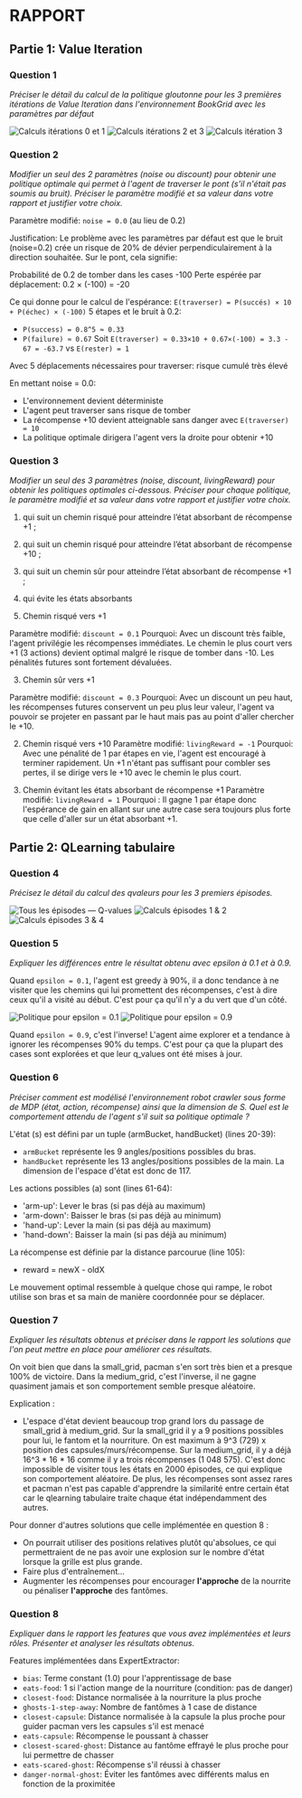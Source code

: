 # RAPPORT

## Partie 1: Value Iteration

### Question 1 
*Préciser le détail du calcul de la politique gloutonne pour les 3 premières itérations de Value Iteration dans l'environnement BookGrid avec les paramètres par défaut*

![Calculs itérations 0 et 1](./screenshots/iteration-0-1.png)
![Calculs itérations 2 et 3](./screenshots/iteration-2-3.png)
![Calculs itération 3](./screenshots/iteration-3.png)

### Question 2
*Modifier un seul des 2 paramètres (noise ou discount) pour obtenir une politique optimale qui permet à l'agent de traverser le pont (s'il n'était pas soumis au bruit). Préciser le paramètre modifié et sa valeur dans votre rapport et justifier votre choix.*

Paramètre modifié: `noise = 0.0` (au lieu de 0.2)

Justification:
Le problème avec les paramètres par défaut est que le bruit (noise=0.2) crée un risque de 20% de dévier perpendiculairement à la direction souhaitée. Sur le pont, cela signifie:

Probabilité de 0.2 de tomber dans les cases -100
Perte espérée par déplacement: 0.2 × (-100) = -20

Ce qui donne pour le calcul de l'espérance:
`E(traverser) = P(succés) × 10 + P(échec) × (-100)`
5 étapes et le bruit à 0.2:
 - `P(success) = 0.8^5 ≈ 0.33`
 - `P(failure) ≈ 0.67`
Soit `E(traverser) ≈ 0.33×10 + 0.67×(-100) = 3.3 - 67 = -63.7`
vs `E(rester) = 1`

Avec 5 déplacements nécessaires pour traverser: risque cumulé très élevé

En mettant noise = 0.0:

 - L'environnement devient déterministe
 - L'agent peut traverser sans risque de tomber
 - La récompense +10 devient atteignable sans danger avec `E(traverser) = 10`
 - La politique optimale dirigera l'agent vers la droite pour obtenir +10


### Question 3
*Modifier un seul des 3 paramètres (noise, discount, livingReward) pour obtenir les politiques optimales ci-dessous. Préciser pour chaque politique, le paramètre modifié et sa valeur dans votre rapport et justifier votre choix.*

1. qui suit un chemin risqué pour atteindre l’état absorbant de récompense +1 ;
2. qui suit un chemin risqué pour atteindre l’état absorbant de récompense +10 ;
3. qui suit un chemin sûr pour atteindre l’état absorbant de récompense +1 ;
4. qui évite les états absorbants

1. Chemin risqué vers +1

Paramètre modifié: `discount = 0.1`
Pourquoi: Avec un discount très faible, l'agent privilégie les récompenses immédiates. Le chemin le plus court vers +1 (3 actions) devient optimal malgré le risque de tomber dans -10. Les pénalités futures sont fortement dévaluées.

3. Chemin sûr vers +1

Paramètre modifié: `discount = 0.3`
Pourquoi: Avec un discount un peu haut, les récompenses futures conservent un peu plus leur valeur, l'agent va pouvoir se projeter en passant par le haut mais pas au point d'aller chercher le +10.

2. Chemin risqué vers +10
Paramètre modifié: `livingReward = -1`
Pourquoi: Avec une pénalité de 1 par étapes en vie, l'agent est encouragé à terminer rapidement. Un +1 n'étant pas suffisant pour combler ses pertes, il se dirige vers le +10 avec le chemin le plus court. 

4. Chemin évitant les états absorbant de récompense +1
Paramètre modifié: `livingReward = 1`
Pourquoi : Il gagne 1 par étape donc l'espérance de gain en allant sur une autre case sera toujours plus forte que celle d'aller sur un état absorbant +1.

## Partie 2: QLearning tabulaire

### Question 4
*Précisez le détail du calcul des qvaleurs pour les 3 premiers épisodes.*

![Tous les épisodes — Q-values](./screenshots/q4.png)
![Calculs épisodes 1 & 2](./screenshots/episodes-1-2.png)
![Calculs épisodes 3 & 4](./screenshots/episodes-3-4.png)

### Question 5
*Expliquer les différences entre le résultat obtenu avec epsilon à 0.1 et à 0.9.*

Quand `epsilon = 0.1`, l'agent est greedy à 90%, il a donc tendance à ne visiter que les chemins qui lui promettent des récompenses, c'est à dire ceux qu'il a visité au début. C'est pour ça qu'il n'y a du vert que d'un côté. 

![Politique pour epsilon = 0.1](./screenshots/politique-01.png)
![Politique pour epsilon = 0.9](./screenshots/politique-09.png)

Quand `epsilon = 0.9`, c'est l'inverse! L'agent aime explorer et a tendance à ignorer les récompenses 90% du temps. C'est pour ça que la plupart des cases sont explorées et que leur q_values ont été mises à jour. 

### Question 6
*Préciser comment est modélisé l'environnement robot crawler sous forme de MDP (état, action, récompense) ainsi que la dimension de S. Quel est le comportement attendu de l'agent s'il suit sa politique optimale ?*

L'état (s) est défini par un tuple (armBucket, handBucket) (lines 20-39): 
 - `armBucket` représente les 9 angles/positions possibles du bras.
 - `handBucket` représente les 13 angles/positions possibles de la main.
La dimension de l'espace d'état est donc de 117.

Les actions possibles (a) sont (lines 61-64): 
 - 'arm-up': Lever le bras (si pas déjà au maximum)
 - 'arm-down': Baisser le bras (si pas déjà au minimum)
 - 'hand-up': Lever la main (si pas déjà au maximum)
 - 'hand-down': Baisser la main (si pas déjà au minimum)

La récompense est définie par la distance parcourue (line 105):
 - reward = newX - oldX

Le mouvement optimal ressemble à quelque chose qui rampe, le robot utilise son bras et sa main de manière coordonnée pour se déplacer.


### Question 7
*Expliquer les résultats obtenus et préciser dans le rapport les solutions que l'on peut mettre en place pour améliorer ces résultats.*

On voit bien que dans la small_grid, pacman s'en sort très bien et a presque 100% de victoire.
Dans la medium_grid, c'est l'inverse, il ne gagne quasiment jamais et son comportement semble presque aléatoire. 

Explication : 
 - L'espace d'état devient beaucoup trop grand lors du passage de small_grid à medium_grid. Sur la small_grid il y a 9 positions possibles pour lui, le fantom et la nourriture. On est maximum à 9^3 (729) x position des capsules/murs/récompense. Sur la medium_grid, il y a déjà 16^3 * 16 * 16 comme il y a trois récompenses (1 048 575). C'est donc impossible de visiter tous les états en 2000 épisodes, ce qui explique son comportement aléatoire. De plus, les récompenses sont assez rares et pacman n'est pas capable d'apprendre la similarité entre certain état car le qlearning tabulaire traite chaque état indépendamment des autres. 

Pour donner d'autres solutions que celle implémentée en question 8 : 
 - On pourrait utiliser des positions relatives plutôt qu'absolues, ce qui permettraient de ne pas avoir une explosion sur le nombre d'état lorsque la grille est plus grande.
 - Faire plus d'entraînement...
 - Augmenter les récompenses pour encourager **l'approche** de la nourrite ou pénaliser **l'approche** des fantômes. 


### Question 8
*Expliquer dans le rapport les features que vous avez implémentées et leurs rôles. Présenter et analyser les résultats obtenus.*

Features implémentées dans ExpertExtractor:

 - `bias`: Terme constant (1.0) pour l'apprentissage de base
 - `eats-food`: 1 si l'action mange de la nourriture (condition: pas de danger)
 - `closest-food`: Distance normalisée à la nourriture la plus proche
 - `ghosts-1-step-away`: Nombre de fantômes à 1 case de distance
 - `closest-capsule`: Distance normalisée à la capsule la plus proche pour guider pacman vers les capsules s'il est menacé
 - `eats-capsule`: Récompense le poussant à chasser
 - `closest-scared-ghost`: Distance au fantôme effrayé le plus proche pour lui permettre de chasser
 - `eats-scared-ghost`: Récompense s'il réussi à chasser
 - `danger-normal-ghost`: Éviter les fantômes avec différents malus en fonction de la proximitée






